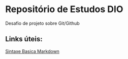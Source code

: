# Repositório de Estudos DIO
Desafio de projeto sobre Git/Github

## Links úteis:
[Sintaxe Basica Markdown](https://www.markdownguide.org/basic-syntax/)
